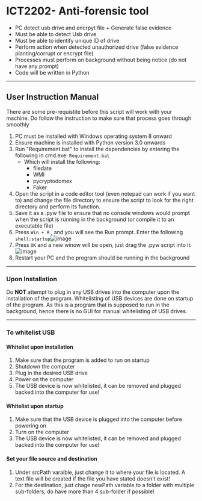 # ICT2202- Anti-forensic tool

- PC detect usb drive and encrpyt file + Generate false evidence
- Must be able to detect Usb drive
- Must be able to identify unique ID of drive
- Perform action when detected unauthorized drive (false evidence planting/corrupt or encrypt file)
- Processes must perform on background without being notice (do not have any prompt)
- Code will be written in Python 

---

## User Instruction Manual
There are some pre-requistite before this script will work with your machine. Do follow the instruction to make sure that process goes through smoothly
1. PC must be installed with Windows operating system 8 onward
2. Ensure machine is installed with Python version 3.0 onwards
3. Run "Requirement.bat" to install the dependencies by entering the following in cmd.exe: `Requirement.bat`
   - Which will install the following: 
      - filedate  
      - WMI
      - pycryptodomex
      - Faker
4. Open the script in a code editor tool (even notepad can work if you want to) and change the file directory to ensure the script to look for the right directory and perform its function.
5. Save it as a .pyw file to ensure that no console windows would prompt when the script is running in the background (or compile it to an executable file)
6. Press `Win + R` , and you will see the Run prompt. Enter the following `shell:startup`![image](https://user-images.githubusercontent.com/24997390/197673717-8905ad4c-fb5f-4118-ac91-7dee69204a8f.png)
7. Press `OK` and a new winow will be open, just drag the .pyw script into it.![image](https://user-images.githubusercontent.com/24997390/197674255-8bd3ddf4-fc8b-4738-bf0a-81111499476a.png)
8. Restart your PC and the program should be running in the background

---

### Upon Installation
Do **NOT** attempt to plug in any USB drives into the computer upon the installation of the program. Whitelisting of USB devices are done on startup of the program. As this is a program that is supposed to run in the background, hence there is no GUI for manual whitelisting of USB drives. 

---

### To whitelist USB 
#### Whitelist upon installation
1. Make sure that the program is added to run on startup
2. Shutdown the computer
3. Plug in the desired USB drive
4. Power on the computer
5. The USB device is now whitelisted, it can be removed and plugged backed into the computer for use!

#### Whitelist upon startup
1. Make sure that the USB device is plugged into the computer before powering on
2. Turn on the computer
3. The USB device is now whitelisted, it can be removed and plugged backed into the computer for use!

#### Set your file source and destination
1. Under srcPath varaible,  just change it to where your file is located. A text file will be created if the file you have stated doesn't exist!
2. For the destination, just chage newPath variable to a folder with multiple sub-folders, do have more than 4 sub-folder if possible!
